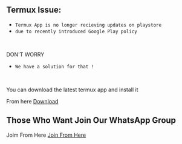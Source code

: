## Termux Issue:
* `Termux App is no longer recieving updates on playstore`
* `due to recently introduced Google Play policy `
<br>

DON'T WORRY
* `We have a solution for that !`
<br>

You can download the latest termux app and install it 

From here <a href="https://f-droid.org/repo/com.termux_117.apk">Download</a>
## Those Who Want Join Our WhatsApp Group 
Joim From Here <a href="https://chat.whatsapp.com/G2igpQ7nOKBFEElImGfmR6">Join From Here</a>
